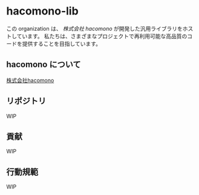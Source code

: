 # hacomono-lib

この organization は、 *株式会社 hacomono* が開発した汎用ライブラリをホストしています。
私たちは、さまざまなプロジェクトで再利用可能な高品質のコードを提供することを目指しています。

## hacomono について

[株式会社hacomono](https://www.hacomono.jp/) 

## リポジトリ

WIP

## 貢献

WIP

## 行動規範

WIP
